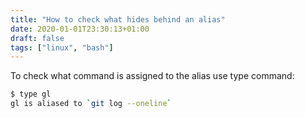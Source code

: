 ```yaml
---
title: "How to check what hides behind an alias"
date: 2020-01-01T23:30:13+01:00
draft: false
tags: ["linux", "bash"]
---
```


To check what command is assigned to the alias use type command:
```bash
$ type gl
gl is aliased to `git log --oneline`
```
